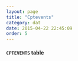 ```yaml
---
layout: page
title: "Cptevents"
category: dat
date: 2015-04-22 22:45:09
order: 5
---
```


#### ```CPTEVENTS``` table

